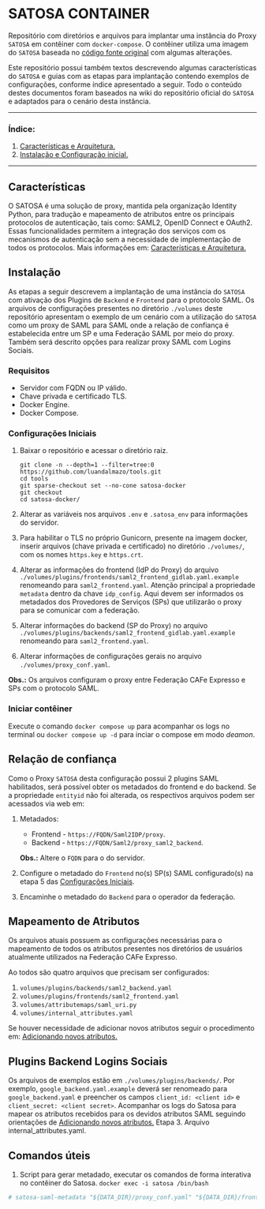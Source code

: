 # SATOSA CONTAINER

Repositório com diretórios e arquivos para implantar uma instância do Proxy `SATOSA` em contêiner com `docker-compose`.
O contêiner utiliza uma imagem do `SATOSA` baseada no [código fonte original](https://github.com/IdentityPython/SATOSA/tree/v8.4.0) com algumas alterações.

Este repositório possui também textos descrevendo algumas características do `SATOSA` e guias com as etapas para implantação contendo exemplos de configurações, conforme índice apresentado a seguir. Todo o conteúdo destes documentos foram baseados na wiki do repositório oficial do `SATOSA` e adaptados para o cenário desta instância.

---

### Índice:

1. [Características e Arquitetura.](./docs/conceitos.md)
2. [Instalação e Configuração inicial.](#configurações-iniciais)

---

## Características

O SATOSA é uma solução de proxy, mantida pela organização Identity Python, para tradução e mapeamento de atributos entre os principais protocolos de autenticação, tais como: SAML2, OpenID Connect e OAuth2. Essas funcionalidades permitem a integração dos serviços com os mecanismos de autenticação sem a necessidade de implementação de todos os protocolos. Mais informações em: [Características e Arquitetura.](./docs/conceitos.md)

## Instalação

As etapas a seguir descrevem a implantação de uma instância do `SATOSA` com ativação dos Plugins de `Backend` e `Frontend` para o protocolo SAML. Os arquivos de configurações presentes no diretório `./volumes` deste repositório apresentam o exemplo de um cenário com a utilização do `SATOSA` como um proxy de SAML para SAML onde a relação de confiança é estabelecida entre um SP e uma Federação SAML por meio do proxy. Também será descrito opções para realizar proxy SAML com Logins Sociais.

### Requisitos
* Servidor com FQDN ou IP válido.
* Chave privada e certificado TLS.
* Docker Engine.
* Docker Compose.

### Configurações Iniciais

1. Baixar o repositório e acessar o diretório raiz.

   ```
   git clone -n --depth=1 --filter=tree:0 https://github.com/luandalmazo/tools.git
   cd tools
   git sparse-checkout set --no-cone satosa-docker
   git checkout
   cd satosa-docker/

   ```

2. Alterar as variáveis nos arquivos `.env` e `.satosa_env` para informações do servidor.
3. Para habilitar o TLS no próprio Gunicorn, presente na imagem docker, inserir arquivos (chave privada e certificado) no diretório `./volumes/`, com os nomes `https.key` e `https.crt`.
4. Alterar as informações do frontend (IdP do Proxy) do arquivo `./volumes/plugins/frontends/saml2_frontend_gidlab.yaml.example` renomeando para `saml2_frontend.yaml`. Atenção principal a propriedade `metadata` dentro da chave `idp_config`. Aqui devem ser informados os metadados dos Provedores de Serviços (SPs) que utilizarão o proxy para se comunicar com a federação.
5. Alterar informações do backend (SP do Proxy) no arquivo `./volumes/plugins/backends/saml2_frontend_gidlab.yaml.example` renomeando para `saml2_frontend.yaml`.
6. Alterar informações de configurações gerais no arquivo `./volumes/proxy_conf.yaml`.

**Obs.:** Os arquivos configuram o proxy entre Federação CAFe Expresso e SPs com o protocolo SAML.

### Iniciar contêiner

Execute o comando `docker compose up` para acompanhar os logs no terminal ou `docker compose up -d` para inciar o compose em modo *deamon*.

## Relação de confiança

Como o Proxy `SATOSA` desta configuração possui 2 plugins SAML habilitados, será possível obter os metadados do frontend e do backend. Se a propriedade `entityid` não foi alterada, os respectivos arquivos podem ser acessados via web em:

1. Metadados:
   * Frontend - `https://FQDN/Saml2IDP/proxy`.
   * Backend - `https://FQDN/Saml2/proxy_saml2_backend`.
   
   **Obs.:** Altere o `FQDN` para o do servidor.

2. Configure o metadado do `Frontend` no(s) SP(s) SAML configurado(s) na etapa 5 das [Configurações Iniciais](#configurações-iniciais).
   
3. Encaminhe o metadado do `Backend` para o operador da federação.
    
    
## Mapeamento de Atributos

Os arquivos atuais possuem as configurações necessárias para o mapeamento de todos os atributos presentes nos diretórios de usuários atualmente utilizados na Federação CAFe Expresso.

Ao todos são quatro arquivos que precisam ser configurados:
1. `volumes/plugins/backends/saml2_backend.yaml`
2. `volumes/plugins/frontends/saml2_frontend.yaml`
3. `volumes/attributemaps/saml_uri.py`
4. `volumes/internal_attributes.yaml`

Se houver necessidade de adicionar novos atributos seguir o procedimento em: [Adicionando novos atributos.](./docs/novosatributos.md)

## Plugins Backend Logins Sociais

Os arquivos de exemplos estão em `./volumes/plugins/backends/`. Por exemplo, `google_backend.yaml.example` deverá ser renomeado para `google_backend.yaml` e preencher os campos `client_id: <client id>` e `client_secret: <client secret>`. Acompanhar os logs do Satosa para mapear os atributos recebidos para os devidos atributos SAML seguindo orientações de [Adicionando novos atributos.](./docs/novosatributos.md) Etapa 3. Arquivo internal_attributes.yaml.

## Comandos úteis 

1. Script para gerar metadado, executar os comandos de forma interativa no contêiner do Satosa.
`docker exec -i satosa /bin/bash`

```bash
# satosa-saml-metadata "${DATA_DIR}/proxy_conf.yaml" "${DATA_DIR}/frontend.key" "${DATA_DIR}/frontend.crt" --dir "${METADATA_DIR}" --split-frontend
```
